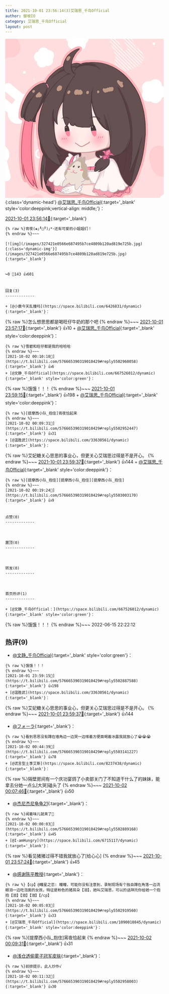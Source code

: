 ```yaml
---
title: 2021-10-01 23:56:14(3)艾瑞思_千鸟Official
author: 御坂IO
category: 艾瑞思_千鸟Official
layout: post
---
```


![img](/images/7e08840c56f251de28bdf766b647bd5fe9a5d50a.jpg){:class='dynamic-head'}
[@艾瑞思_千鸟Official](https://space.bilibili.com/1090010845/dynamic){:target='_blank' style='color:deeppink;vertical-align: middle;'}：

[2021-10-01 23:56:14🔗](https://t.bilibili.com/576665390319010429){:target='_blank'}

~~~
{% raw %}宵夜(❀｣╹□╹)｣*･还有可爱的小姐姐们！
{% endraw %}~~~

[![img](/images/327421e0566e687495b7ce4809b120ad819e725b.jpg){:class='dynamic-img'}](/images/327421e0566e687495b7ce4809b120ad819e725b.jpg){:target='_blank'}


↪️0 💬143 👍601


回复(3)
-------------

+ [@小鹿今天乱撞吗](https://space.bilibili.com/6426831/dynamic){:target='_blank'}：
~~~
{% raw %}怎么想思思都是喝旺仔牛奶的那个吧
{% endraw %}~~~
[2021-10-01 23:57:17🔗](https://t.bilibili.com/576665390319010429#reply5502877963){:target='_blank'} 👍10
    + [@艾瑞思_千鸟Official](https://space.bilibili.com/1090010845/dynamic){:target='_blank' style='color:deeppink'}：
~~~
{% raw %}雪碧和旺仔都是我的哈哈哈
{% endraw %}~~~
[2021-10-02 00:10:10🔗](https://t.bilibili.com/576665390319010429#reply5502960058){:target='_blank'} 👍6
+ [@文静_千鸟Official](https://space.bilibili.com/667526012/dynamic){:target='_blank' style='color:green'}：
~~~
{% raw %}饿饿！！！
{% endraw %}~~~
[2021-10-01 23:59:15🔗](https://t.bilibili.com/576665390319010429#reply5502887588){:target='_blank'} 👍198
    + [@艾瑞思_千鸟Official](https://space.bilibili.com/1090010845/dynamic){:target='_blank' style='color:deeppink'}：
~~~
{% raw %}[提摩西小队_抱住]宵夜恰起来
{% endraw %}~~~
[2021-10-02 00:09:31🔗](https://t.bilibili.com/576665390319010429#reply5502952447){:target='_blank'} 👍31
+ [@温胜武](https://space.bilibili.com/33630561/dynamic){:target='_blank'}：
~~~
{% raw %}艾妃糖关心思思的事业心，但更关心艾瑞思过得是不是开心。
{% endraw %}~~~
[2021-10-01 23:59:37🔗](https://t.bilibili.com/576665390319010429#reply5502892987){:target='_blank'} 👍144
    + [@艾瑞思_千鸟Official](https://space.bilibili.com/1090010845/dynamic){:target='_blank' style='color:deeppink'}：
~~~
{% raw %}[提摩西小队_抱住][提摩西小队_抱住][提摩西小队_抱住]
{% endraw %}~~~
[2021-10-02 00:19:24🔗](https://t.bilibili.com/576665390319010429#reply5503003170){:target='_blank'} 👍9


点赞(0)
-------------



置顶(0)
-------------



转发(0)
-------------



首页热评(1)
-------------

+ [@文静_千鸟Official：](https://space.bilibili.com/667526012/dynamic){:target='_blank' style='color:green'}：
~~~
{% raw %}饿饿！！！
{% endraw %}~~~
2022-06-15 22:22:12


热评(9)
-------------

+ [@文静_千鸟Official](https://space.bilibili.com/667526012/dynamic){:target='_blank' style='color:green'}：
~~~
{% raw %}饿饿！！！
{% endraw %}~~~
[2021-10-01 23:59:15🔗](https://t.bilibili.com/576665390319010429#reply5502887588){:target='_blank'} 👍198
+ [@温胜武](https://space.bilibili.com/33630561/dynamic){:target='_blank'}：
~~~
{% raw %}艾妃糖关心思思的事业心，但更关心艾瑞思过得是不是开心。
{% endraw %}~~~
[2021-10-01 23:59:37🔗](https://t.bilibili.com/576665390319010429#reply5502892987){:target='_blank'} 👍144
+ [@フォーラ](https://space.bilibili.com/7100735/dynamic){:target='_blank'}：
~~~
{% raw %}看到思思没有蹲在墙角边一边哭一边嗦着方便面喝着冰露我就放心了😭😭😭
{% endraw %}~~~
[2021-10-02 00:44:39🔗](https://t.bilibili.com/576665390319010429#reply5503141227){:target='_blank'} 👍78
+ [@谎言型土季艾斯](https://space.bilibili.com/8237438/dynamic){:target='_blank'}：
~~~
{% raw %}隔壁房间有一个庆功宴鸽了小卖部关门了不知道干什么了的妹妹，能拿去分她一点么[大哭]磕头了
{% endraw %}~~~
[2021-10-02 00:07:46🔗](https://t.bilibili.com/576665390319010429#reply5502945136){:target='_blank'} 👍50
+ [@杰尼杰尼龟龟21](https://space.bilibili.com/14409162/dynamic){:target='_blank'}：
~~~
{% raw %}闻着味儿就来了🤭
{% endraw %}~~~
[2021-10-02 00:00:03🔗](https://t.bilibili.com/576665390319010429#reply5502889168){:target='_blank'} 👍45
+ [@I-amHungry](https://space.bilibili.com/6715117/dynamic){:target='_blank'}：
~~~
{% raw %}看见猪猪过得不错我就放心了[给心心]
{% endraw %}~~~
[2021-10-01 23:57:24🔗](https://t.bilibili.com/576665390319010429#reply5502878190){:target='_blank'} 👍45
+ [@感谢陈平教授](https://space.bilibili.com/273144395/dynamic){:target='_blank'}：
~~~
{% raw %}【cp】@瞳星之恋: 瞳瞳，可能你没有注意到，录制现场有个独自蹲在角落一边流眼泪一边吃泡面的女孩，特征是粉色的猪耳朵【泪】，她叫艾瑞思，可以的话拜托你给她一个抱抱【泪】【泪】【泪】【/cp】
{% endraw %}~~~
[2021-10-02 00:05:03🔗](https://t.bilibili.com/576665390319010429#reply5502919560){:target='_blank'} 👍33
+ [@艾瑞思_千鸟Official](https://space.bilibili.com/1090010845/dynamic){:target='_blank' style='color:deeppink'}：
~~~
{% raw %}[提摩西小队_抱住]宵夜恰起来
{% endraw %}~~~
[2021-10-02 00:09:31🔗](https://t.bilibili.com/576665390319010429#reply5502952447){:target='_blank'} 👍31
+ [@浅仓透偷雾子冠军皮肤](https://space.bilibili.com/1856687/dynamic){:target='_blank'}：
~~~
{% raw %}前排提示，此人炒作√
{% endraw %}~~~
[2021-10-02 00:11:32🔗](https://t.bilibili.com/576665390319010429#reply5502958003){:target='_blank'} 👍30


